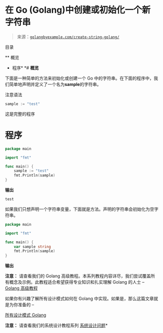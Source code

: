 <!--yml

类别：未分类

日期：2024-10-13 06:52:39

-->

# 在 Go (Golang)中创建或初始化一个新字符串

> 来源：[`golangbyexample.com/create-string-golang/`](https://golangbyexample.com/create-string-golang/)

目录

**   概览

+   程序*  *# **概览**

下面是一种简单的方法来初始化或创建一个 Go 中的字符串。在下面的程序中，我们简单地声明并定义了一个名为**sample**的字符串。

注意语法

```go
sample := "test"
```

这是完整的程序

# 程序

```go
package main

import "fmt"

func main() {
	sample := "test"
	fmt.Println(sample)
}
```

**输出**

```go
test
```

如果我们只想声明一个字符串变量，下面就是方法。声明的字符串会初始化为空字符串。

```go
package main

import "fmt"

func main() {
    var sample string
    fmt.Println(sample)
}
```

**输出**

**注意：** 请查看我们的 Golang 高级教程。本系列教程内容详尽，我们尝试覆盖所有概念及示例。此教程适合希望获得专业知识和扎实理解 Golang 的人士 – [Golang 高级教程](https://golangbyexample.com/golang-comprehensive-tutorial/)

如果你有兴趣了解所有设计模式如何在 Golang 中实现。如果是，那么这篇文章就是为你准备的 –

[所有设计模式 Golang](https://golangbyexample.com/all-design-patterns-golang/)

**注意：** 请查看我们的系统设计教程系列 [系统设计问题](https://techbyexample.com/system-design-questions/)*
